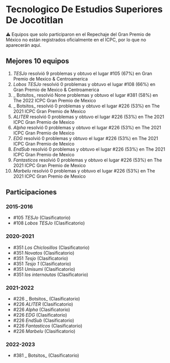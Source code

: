 # Tecnologico De Estudios Superiores De Jocotitlan

:warning: Equipos que solo participaron en el Repechaje del Gran Premio de México no están registrados oficialmente en el ICPC, por lo que no aparecerán aquí.

## Mejores 10 equipos

1. _TESJo_ resolvió 9 problemas y obtuvo el lugar #105 (67%) en Gran Premio de Mexico & Centroamerica
1. _Lobos TESJo_ resolvió 0 problemas y obtuvo el lugar #108 (66%) en Gran Premio de Mexico & Centroamerica
1. _ Botsitos_ resolvió None problemas y obtuvo el lugar #381 (58%) en The 2022 ICPC Gran Premio de Mexico
1. _ Botsitos_ resolvió 0 problemas y obtuvo el lugar #226 (53%) en The 2021 ICPC Gran Premio de Mexico
1. _ALITER_ resolvió 0 problemas y obtuvo el lugar #226 (53%) en The 2021 ICPC Gran Premio de Mexico
1. _Alpha_ resolvió 0 problemas y obtuvo el lugar #226 (53%) en The 2021 ICPC Gran Premio de Mexico
1. _EDG_ resolvió 0 problemas y obtuvo el lugar #226 (53%) en The 2021 ICPC Gran Premio de Mexico
1. _EndSub_ resolvió 0 problemas y obtuvo el lugar #226 (53%) en The 2021 ICPC Gran Premio de Mexico
1. _Fantasticos_ resolvió 0 problemas y obtuvo el lugar #226 (53%) en The 2021 ICPC Gran Premio de Mexico
1. _Marbelu_ resolvió 0 problemas y obtuvo el lugar #226 (53%) en The 2021 ICPC Gran Premio de Mexico

## Participaciones

### 2015-2016

- #105 _TESJo_ (Clasificatorio)
- #108 _Lobos TESJo_ (Clasificatorio)

### 2020-2021

- #351 _Los Chiclosillos_ (Clasificatorio)
- #351 _Novatos_ (Clasificatorio)
- #351 _Tesjo_ (Clasificatorio)
- #351 _Tesjo 1_ (Clasificatorio)
- #351 _Umisumi_ (Clasificatorio)
- #351 _los internautas_ (Clasificatorio)

### 2021-2022

- #226 _ Botsitos_ (Clasificatorio)
- #226 _ALITER_ (Clasificatorio)
- #226 _Alpha_ (Clasificatorio)
- #226 _EDG_ (Clasificatorio)
- #226 _EndSub_ (Clasificatorio)
- #226 _Fantasticos_ (Clasificatorio)
- #226 _Marbelu_ (Clasificatorio)

### 2022-2023

- #381 _ Botsitos_ (Clasificatorio)



